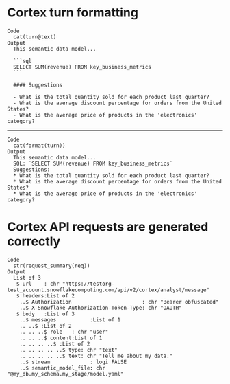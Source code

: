 # Cortex turn formatting

    Code
      cat(turn@text)
    Output
      This semantic data model...
      
      ```sql
      SELECT SUM(revenue) FROM key_business_metrics
      ```
      
      #### Suggestions
      
      - What is the total quantity sold for each product last quarter?
      - What is the average discount percentage for orders from the United States?
      - What is the average price of products in the 'electronics' category?

---

    Code
      cat(format(turn))
    Output
      This semantic data model...
      SQL: `SELECT SUM(revenue) FROM key_business_metrics`
      Suggestions:
      * What is the total quantity sold for each product last quarter?
      * What is the average discount percentage for orders from the United States?
      * What is the average price of products in the 'electronics' category?

# Cortex API requests are generated correctly

    Code
      str(request_summary(req))
    Output
      List of 3
       $ url    : chr "https://testorg-test_account.snowflakecomputing.com/api/v2/cortex/analyst/message"
       $ headers:List of 2
        ..$ Authorization                       : chr "Bearer obfuscated"
        ..$ X-Snowflake-Authorization-Token-Type: chr "OAUTH"
       $ body   :List of 3
        ..$ messages           :List of 1
        .. ..$ :List of 2
        .. .. ..$ role   : chr "user"
        .. .. ..$ content:List of 1
        .. .. .. ..$ :List of 2
        .. .. .. .. ..$ type: chr "text"
        .. .. .. .. ..$ text: chr "Tell me about my data."
        ..$ stream             : logi FALSE
        ..$ semantic_model_file: chr "@my_db.my_schema.my_stage/model.yaml"

